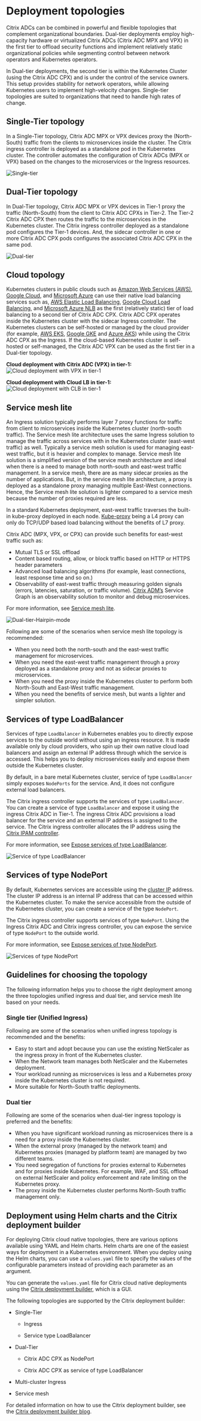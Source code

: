 # Deployment topologies

Citrix ADCs can be combined in powerful and flexible topologies that complement organizational boundaries. Dual-tier deployments employ high-capacity hardware or virtualized Citrix ADCs (Citrix ADC MPX and VPX) in the first tier to offload security functions and implement relatively static organizational policies while segmenting control between network operators and Kubernetes operators.

In Dual-tier deployments, the second tier is within the Kubernetes Cluster (using the Citrix ADC CPX) and is under the control of the service owners. This setup provides stability for network operators, while allowing Kubernetes users to implement high-velocity changes. Single-tier topologies are suited to organizations that need to handle high rates of change.

## Single-Tier topology

In a Single-Tier topology, Citrix ADC MPX or VPX devices proxy the (North-South) traffic from the clients to microservices inside the cluster. The Citrix ingress controller is deployed as a standalone pod in the Kubernetes cluster. The controller automates the configuration of Citrix ADCs (MPX or VPX) based on the changes to the microservices or the Ingress resources.

![Single-tier](media/singletopology.png)

## Dual-Tier topology

In Dual-Tier topology, Citrix ADC MPX or VPX devices in Tier-1 proxy the traffic (North-South) from the client to Citrix ADC CPXs in Tier-2. The Tier-2 Citrix ADC CPX then routes the traffic to the microservices in the Kubernetes cluster. The Citrix ingress controller deployed as a standalone pod configures the Tier-1 devices. And, the sidecar controller in one or more Citrix ADC CPX pods configures the associated Citrix ADC CPX in the same pod.

![Dual-tier](media/dualtier.png)

## Cloud topology

Kubernetes clusters in public clouds such as [Amazon Web Services (AWS)](https://aws.amazon.com), [Google Cloud](https://cloud.google.com), and [Microsoft Azure](https://azure.microsoft.com/en-in/) can use their native load balancing services such as, [AWS Elastic Load Balancing](https://aws.amazon.com/elasticloadbalancing/), [Google Cloud Load Balancing](https://cloud.google.com/load-balancing/), and [Microsoft Azure NLB](https://azure.microsoft.com/en-in/services/load-balancer/) as the first (relatively static) tier of load balancing to a second tier of Citrix ADC CPX. Citrix ADC CPX operates inside the Kubernetes cluster with the sidecar Ingress controller. The Kubernetes clusters can be self-hosted or managed by the cloud provider (for example, [AWS EKS](https://aws.amazon.com/eks/), [Google GKE](https://cloud.google.com/kubernetes-engine/) and [Azure AKS](https://docs.microsoft.com/en-us/azure/aks/)) while using the Citrix ADC CPX as the Ingress. If the cloud-based Kubernetes cluster is self-hosted or self-managed, the Citrix ADC VPX can be used as the first tier in a Dual-tier topology.

**Cloud deployment with Citrix ADC (VPX) in tier-1:**
![Cloud deployment with VPX in tier-1](media/cloud-deploy-vpx-tier-1.png)

**Cloud deployment with Cloud LB in tier-1:**
![Cloud deployment with CLB in tier-1](media/cloud-deploy-clb-tier-1.png)

## Service mesh lite

An Ingress solution typically performs layer 7 proxy functions for traffic from client to microservices inside the Kubernetes cluster (north-south traffic). The Service mesh lite architecture uses the same Ingress solution to manage the traffic across services with in the Kubernetes cluster (east-west traffic) as well. Typically a service mesh solution is used for managing east-west traffic, but it is heavier and complex to manage. Service mesh lite solution is a simplified version of the service mesh architecture and ideal when there is a need to manage both north-south and east-west traffic management. In a service mesh, there are as many sidecar proxies as the number of applications. But, in the service mesh lite architecture, a proxy is deployed as a standalone proxy managing multiple East-West connections. Hence, the Service mesh lite solution is lighter compared to a service mesh
because the number of proxies required are less.

In a standard Kubernetes deployment, east-west traffic traverses the built-in kube-proxy deployed in each node. [Kube-proxy](https://kubernetes.io/docs/concepts/overview/components/#kube-proxy) being a L4 proxy can only do TCP/UDP based load balancing without the benefits of L7 proxy.

Citrix ADC (MPX, VPX, or CPX) can provide such benefits for east-west traffic such as:

-  Mutual TLS or SSL offload
-  Content based routing, allow, or block traffic based on HTTP or HTTPS header parameters
-  Advanced load balancing algorithms (for example, least connections, least response time and so on.)
-  Observability of east-west traffic through measuring golden signals (errors, latencies, saturation, or traffic volume). [Citrix ADM’s](https://docs.citrix.com/en-us/citrix-application-delivery-management-service.html) Service Graph is an observability solution to monitor and debug microservices.

For more information, see [Service mesh lite](deploy/service-mesh-lite.md).  

![Dual-tier-Hairpin-mode](media/dual-tier-topology-with-hairpin-E-W.png)

Following are some of the scenarios when service mesh lite topology is recommended:

-  When you need both the north-south and the east-west traffic management for microservices.
-  When you need the east-west traffic management through a proxy deployed as a standalone proxy and not as sidecar proxies to microservices.
-  When you need the proxy inside the Kubernetes cluster to perform both North-South and East-West traffic management.
-  When you need the benefits of service mesh, but wants a lighter and simpler solution.

## Services of type LoadBalancer

Services of type `LoadBalancer` in Kubernetes enables you to directly expose services to the outside world without using an ingress resource. It is made available only by cloud providers, who spin up their own native cloud load balancers and assign an external IP address through which the service is accessed. This helps you to deploy microservices easily and expose them outside the Kubernetes cluster.

By default, in a bare metal Kubernetes cluster, service of type `LoadBalancer` simply exposes `NodePorts` for the service. And, it does not configure external load balancers.

The Citrix ingress controller supports the services of type `LoadBalancer`. You can create a service of type `LoadBalancer` and expose it using the ingress Citrix ADC in Tier-1. The ingress Citrix ADC provisions a load balancer for the service and an external IP address is assigned to the service. The Citrix ingress controller allocates the IP address using the [Citrix IPAM controller](crds/vip.md).

For more information, see [Expose services of type LoadBalancer](network/type_loadbalancer.md).

![Service of type LoadBalancer](media/type-loadbalancer.png)

## Services of type NodePort

By default, Kubernetes services are accessible using the [cluster IP](https://kubernetes.io/docs/concepts/services-networking/service/#defining-a-service) address. The cluster IP address is an internal IP address that can be accessed within the Kubernetes cluster. To make the service accessible from the outside of the Kubernetes cluster, you can create a service of the type `NodePort`.

The Citrix ingress controller supports services of type `NodePort`. Using the Ingress Citrix ADC and Citrix ingress controller, you can expose the service of type `NodePort` to the outside world.

For more information, see [Expose services of type NodePort](network/nodeport.md).

![Services of type NodePort](media/type-nodeport.png)

## Guidelines for choosing the topology

The following information helps you to choose the right deployment among the three topologies unified ingress and dual tier, and service mesh lite based on your needs.

### Single tier (Unified Ingress)

Following are some of the scenarios when unified ingress topology is recommended and the benefits:

-  Easy to start and adopt because you can use the existing NetScaler as the ingress proxy in front of the Kubernetes cluster.
-  When the Network team manages both NetScaler and the Kubernetes deployment.
-  Your workload running as microservices is less and a Kubernetes proxy inside the Kubernetes cluster is not required.
-  More suitable for North-South traffic deployments.

### Dual tier

Following are some of the scenarios when dual-tier ingress topology is preferred and the benefits:

-  When you have significant workload running as microservices there is a need for a proxy inside the Kubernetes cluster.
-  When the external proxy (managed by the network team) and Kubernetes proxies (managed by platform team) are managed by two different teams.
-  You need segregation of functions for proxies external to Kubernetes and for proxies inside Kubernetes. For example, WAF, and SSL offload on external NetScaler and policy enforcement and rate limiting on the Kubernetes proxy.
-  The proxy inside the Kubernetes cluster performs North-South traffic management only.

## Deployment using Helm charts and the Citrix deployment builder

For deploying Citrix cloud native topologies, there are various options available using YAML and Helm charts. Helm charts are one of the easiest ways for deployment in a Kubernetes environment. When you deploy using the Helm charts, you can use a `values.yaml` file to specify the values of the configurable parameters instead of providing each parameter as an argument.

You can generate the `values.yaml` file for Citrix cloud native deployments using the [Citrix deployment builder](https://citrix.github.io/citrix-k8s-ingress-controller/), which is a GUI.

The following topologies are supported by the Citrix deployment builder:

-  Single-Tier

    -  Ingress

    -  Service type LoadBalancer

-  Dual-Tier

    -  Citrix ADC CPX as NodePort

    -  Citrix ADC CPX as service of type LoadBalancer

-  Multi-cluster Ingress

-  Service mesh

For detailed information on how to use the Citrix deployment builder, see the [Citrix deployment builder blog](https://www.citrix.com/blogs/2021/03/02/citrix-deployment-builder-simplifying-citrix-cloud-native-deployments/#).

